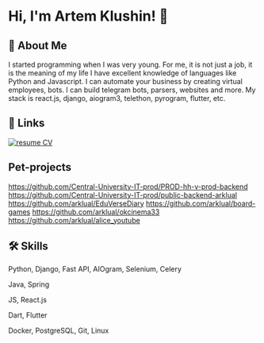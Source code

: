 # Hi, I'm Artem Klushin! 👋


## 🚀 About Me
I started programming when I was very young. For me, it is not just a job, it is the meaning of my life
I have excellent knowledge of languages like Python and Javascript.
I can automate your business by creating virtual employees, bots. I can build telegram bots, parsers, websites and more.
My stack is react.js, django, aiogram3, telethon, pyrogram, flutter, etc.

## 🔗 Links
[![resume](https://avatars.mds.yandex.net/i?id=7fb9148e69f842debf6dff91c9879565acae05da-4471989-images-thumbs&n=1) CV](CV.pdf)

## Pet-projects
https://github.com/Central-University-IT-prod/PROD-hh-v-prod-backend
https://github.com/Central-University-IT-prod/public-backend-arklual
https://github.com/arklual/EduVerseDiary
https://github.com/arklual/board-games
https://github.com/arklual/okcinema33
https://github.com/arklual/alice_youtube

## 🛠 Skills
Python, Django, Fast API, AIOgram, Selenium, Celery

Java, Spring

JS, React.js

Dart, Flutter

Docker, PostgreSQL, Git, Linux
